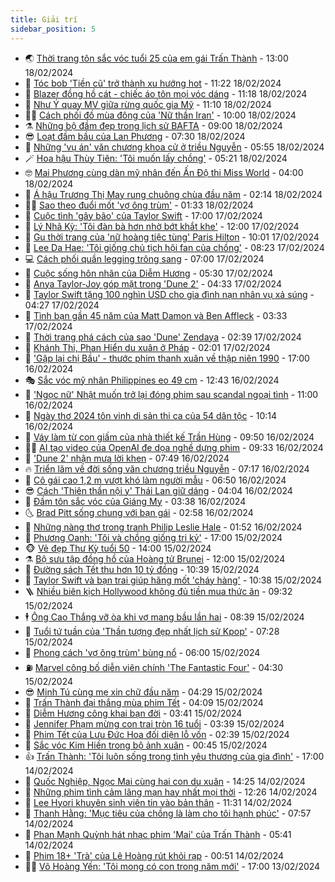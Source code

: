 ```yaml
---
title: Giải trí
sidebar_position: 5
---
```


<!-- vnexpress-giai-tri:START -->
- 🌏 [Thời trang tôn sắc vóc tuổi 25 của em gái Trấn Thành](https://vnexpress.net/thoi-trang-ton-sac-voc-tuoi-25-cua-em-gai-tran-thanh-4712588.html) - 13:00 18/02/2024
- 💫 [Tóc bob &#39;Tiền cũ&#39; trở thành xu hướng hot](https://vnexpress.net/toc-bob-tien-cu-tro-thanh-xu-huong-hot-4712575.html) - 11:22 18/02/2024
- 🌮 [Blazer đồng hồ cát - chiếc áo tôn mọi vóc dáng](https://vnexpress.net/blazer-dong-ho-cat-chiec-ao-ton-moi-voc-dang-4712590.html) - 11:18 18/02/2024
- 🧠 [Như Ý quay MV giữa rừng quốc gia Mỹ](https://vnexpress.net/nhu-y-quay-mv-giua-rung-quoc-gia-my-4712550.html) - 11:10 18/02/2024
- 👨‍🏫 [Cách phối đồ mùa đông của &#39;Nữ thần Iran&#39;](https://vnexpress.net/cach-phoi-do-mua-dong-cua-nu-than-iran-4710300.html) - 10:00 18/02/2024
- ⚗️ [Những bộ đầm đẹp trong lịch sử BAFTA](https://vnexpress.net/nhung-bo-dam-dep-trong-lich-su-bafta-4712570.html) - 09:00 18/02/2024
- 😎 [Loạt đầm bầu của Lan Phương](https://vnexpress.net/loat-dam-bau-cua-lan-phuong-4712526.html) - 07:30 18/02/2024
- 🫣 [Những &#39;vụ án&#39; văn chương khoa cử ở triều Nguyễn](https://vnexpress.net/nhung-vu-an-van-chuong-khoa-cu-o-trieu-nguyen-4712135.html) - 05:55 18/02/2024
- 🪄 [Hoa hậu Thùy Tiên: &#39;Tôi muốn lấy chồng&#39;](https://vnexpress.net/hoa-hau-thuy-tien-toi-muon-lay-chong-4706653.html) - 05:21 18/02/2024
- 🤓 [Mai Phương cùng dàn mỹ nhân đến Ấn Độ thi Miss World](https://vnexpress.net/mai-phuong-cung-dan-my-nhan-den-an-do-thi-miss-world-4712512.html) - 04:00 18/02/2024
- 🫶 [Á hậu Trương Thị May rung chuông chùa đầu năm](https://vnexpress.net/a-hau-truong-thi-may-rung-chuong-chua-dau-nam-4712501.html) - 02:14 18/02/2024
- 🧑‍🏫 [Sao theo đuổi mốt &#39;vợ ông trùm&#39;](https://vnexpress.net/sao-theo-duoi-mot-vo-ong-trum-4712358.html) - 01:33 18/02/2024
- 🦄 [Cuộc tình &#39;gây bão&#39; của Taylor Swift](https://vnexpress.net/cuoc-tinh-gay-bao-cua-taylor-swift-4712445.html) - 17:00 17/02/2024
- 💫 [Lý Nhã Kỳ: &#39;Tôi đàn bà hơn nhờ bớt khắt khe&#39;](https://vnexpress.net/ly-nha-ky-toi-dan-ba-hon-nho-bot-khat-khe-4709087.html) - 12:00 17/02/2024
- 🎊 [Gu thời trang của &#39;nữ hoàng tiệc tùng&#39; Paris Hilton](https://vnexpress.net/gu-thoi-trang-cua-nu-hoang-tiec-tung-paris-hilton-4710588.html) - 10:01 17/02/2024
- 👹 [Lee Da Hae: &#39;Tôi giống chủ tịch hội fan của chồng&#39;](https://vnexpress.net/lee-da-hae-toi-giong-chu-tich-hoi-fan-cua-chong-4710815.html) - 08:23 17/02/2024
- 💻 [Cách phối quần legging trông sang](https://vnexpress.net/cach-phoi-quan-legging-trong-sang-4711319.html) - 07:00 17/02/2024
- 🤡 [Cuộc sống hôn nhân của Diễm Hương](https://vnexpress.net/cuoc-song-hon-nhan-cua-diem-huong-4712292.html) - 05:30 17/02/2024
- 🥰 [Anya Taylor-Joy góp mặt trong &#39;Dune 2&#39;](https://vnexpress.net/anya-taylor-joy-gop-mat-trong-dune-2-4712329.html) - 04:33 17/02/2024
- 🚀 [Taylor Swift tặng 100 nghìn USD cho gia đình nạn nhân vụ xả súng](https://vnexpress.net/taylor-swift-tang-100-nghin-usd-cho-gia-dinh-nan-nhan-vu-xa-sung-4712330.html) - 04:27 17/02/2024
- 📝 [Tình bạn gần 45 năm của Matt Damon và Ben Affleck](https://vnexpress.net/tinh-ban-gan-45-nam-cua-matt-damon-va-ben-affleck-4709505.html) - 03:33 17/02/2024
- 🐲 [Thời trang phá cách của sao &#39;Dune&#39; Zendaya](https://vnexpress.net/thoi-trang-pha-cach-cua-sao-dune-zendaya-4712045.html) - 02:39 17/02/2024
- 🎃 [Khánh Thi, Phan Hiển du xuân ở Pháp](https://vnexpress.net/khanh-thi-phan-hien-du-xuan-o-phap-4712159.html) - 02:01 17/02/2024
- 🤠 [&#39;Gặp lại chị Bầu&#39; - thước phim thanh xuân về thập niên 1990](https://vnexpress.net/giai-tri/phim/thu-vien-phim/gap-lai-chi-bau-681) - 17:00 16/02/2024
- 🎭 [Sắc vóc mỹ nhân Philippines eo 49 cm](https://vnexpress.net/sac-voc-my-nhan-philippines-eo-49-cm-4712195.html) - 12:43 16/02/2024
- 🧰 [&#39;Ngọc nữ&#39; Nhật muốn trở lại đóng phim sau scandal ngoại tình](https://vnexpress.net/ngoc-nu-nhat-muon-tro-lai-dong-phim-sau-scandal-ngoai-tinh-4712189.html) - 11:00 16/02/2024
- 🦍 [Ngày thơ 2024 tôn vinh di sản thi ca của 54 dân tộc](https://vnexpress.net/ngay-tho-2024-ton-vinh-di-san-thi-ca-cua-54-dan-toc-4712153.html) - 10:14 16/02/2024
- 🌝 [Váy làm từ con giấm của nhà thiết kế Trần Hùng](https://vnexpress.net/vay-lam-tu-con-giam-cua-nha-thiet-ke-tran-hung-4712139.html) - 09:50 16/02/2024
- 🧑‍💻 [AI tạo video của OpenAI đe dọa nghề dựng phim](https://vnexpress.net/ai-tao-video-cua-openai-de-doa-nghe-dung-phim-4712077.html) - 09:33 16/02/2024
- 🥸 [&#39;Dune 2&#39; nhận mưa lời khen](https://vnexpress.net/dune-2-nhan-mua-loi-khen-4712046.html) - 07:49 16/02/2024
- 🔥 [Triển lãm về đời sống văn chương triều Nguyễn](https://vnexpress.net/trien-lam-ve-doi-song-van-chuong-trieu-nguyen-4711680.html) - 07:17 16/02/2024
- 🐎 [Cô gái cao 1,2 m vượt khó làm người mẫu](https://vnexpress.net/co-gai-cao-1-2-m-vuot-kho-lam-nguoi-mau-4711834.html) - 06:50 16/02/2024
- 😎 [Cách &#39;Thiên thần nội y&#39; Thái Lan giữ dáng](https://vnexpress.net/cach-thien-than-noi-y-thai-lan-giu-dang-4711230.html) - 04:04 16/02/2024
- 🦄 [Đầm tôn sắc vóc của Giáng My](https://vnexpress.net/dam-ton-sac-voc-cua-giang-my-4711987.html) - 03:38 16/02/2024
- 🌜 [Brad Pitt sống chung với bạn gái](https://vnexpress.net/brad-pitt-song-chung-voi-ban-gai-4711976.html) - 02:58 16/02/2024
- 🚦 [Những nàng thơ trong tranh Philip Leslie Hale](https://vnexpress.net/nhung-nang-tho-trong-tranh-philip-leslie-hale-4711667.html) - 01:52 16/02/2024
- 🧐 [Phương Oanh: &#39;Tôi và chồng giống tri kỷ&#39;](https://vnexpress.net/phuong-oanh-toi-va-chong-giong-tri-ky-4711660.html) - 17:00 15/02/2024
- 🐵 [Vẻ đẹp Thư Kỳ tuổi 50](https://vnexpress.net/ve-dep-thu-ky-tuoi-50-4711284.html) - 14:00 15/02/2024
- ⚗️ [Bộ sưu tập đồng hồ của Hoàng tử Brunei](https://vnexpress.net/bo-suu-tap-dong-ho-cua-hoang-tu-brunei-4710785.html) - 12:00 15/02/2024
- 👺 [Đường sách Tết thu hơn 10 tỷ đồng](https://vnexpress.net/duong-sach-tet-thu-hon-10-ty-dong-4711802.html) - 10:39 15/02/2024
- 🌊 [Taylor Swift và bạn trai giúp hãng mốt &#39;cháy hàng&#39;](https://vnexpress.net/taylor-swift-va-ban-trai-giup-hang-mot-chay-hang-4711810.html) - 10:38 15/02/2024
- 🪜 [Nhiều biên kịch Hollywood không đủ tiền mua thức ăn](https://vnexpress.net/nhieu-bien-kich-hollywood-khong-du-tien-mua-thuc-an-4711649.html) - 09:32 15/02/2024
- 🕴 [Ông Cao Thắng vỡ òa khi vợ mang bầu lần hai](https://vnexpress.net/ong-cao-thang-vo-oa-khi-vo-mang-bau-lan-hai-4711679.html) - 08:39 15/02/2024
- 💃 [Tuổi tứ tuần của &#39;Thần tượng đẹp nhất lịch sử Kpop&#39;](https://vnexpress.net/tuoi-tu-tuan-cua-than-tuong-dep-nhat-lich-su-kpop-4710013.html) - 07:28 15/02/2024
- 🦄 [Phong cách &#39;vợ ông trùm&#39; bùng nổ](https://vnexpress.net/phong-cach-vo-ong-trum-bung-no-4711683.html) - 06:00 15/02/2024
- ⛽️ [Marvel công bố diễn viên chính &#39;The Fantastic Four&#39;](https://vnexpress.net/marvel-cong-bo-dien-vien-chinh-the-fantastic-four-4711566.html) - 04:30 15/02/2024
- 😎 [Minh Tú cùng mẹ xin chữ đầu năm](https://vnexpress.net/minh-tu-cung-me-xin-chu-dau-nam-4711647.html) - 04:29 15/02/2024
- 🌊 [Trấn Thành đại thắng mùa phim Tết](https://vnexpress.net/tran-thanh-dai-thang-mua-phim-tet-4711630.html) - 04:09 15/02/2024
- 🐲 [Diễm Hương công khai bạn đời](https://vnexpress.net/diem-huong-cong-khai-ban-doi-4711615.html) - 03:41 15/02/2024
- 💂 [Jennifer Phạm mừng con trai tròn 16 tuổi](https://vnexpress.net/jennifer-pham-mung-con-trai-tron-16-tuoi-4711599.html) - 03:39 15/02/2024
- 🙉 [Phim Tết của Lưu Đức Hoa đối diện lỗ vốn](https://vnexpress.net/phim-tet-cua-luu-duc-hoa-doi-dien-lo-von-4711616.html) - 02:39 15/02/2024
- 💪 [Sắc vóc Kim Hiền trong bộ ảnh xuân](https://vnexpress.net/sac-voc-kim-hien-trong-bo-anh-xuan-4711258.html) - 00:45 15/02/2024
- 👍 [Trấn Thành: &#39;Tôi luôn sống trong tình yêu thương của gia đình&#39;](https://vnexpress.net/tran-thanh-toi-luon-song-trong-tinh-yeu-thuong-cua-gia-dinh-4711342.html) - 17:00 14/02/2024
- 💪 [Quốc Nghiệp, Ngọc Mai cùng hai con du xuân](https://vnexpress.net/quoc-nghiep-ngoc-mai-cung-hai-con-du-xuan-4711246.html) - 14:25 14/02/2024
- 💄 [Những phim tình cảm lãng mạn hay nhất mọi thời](https://vnexpress.net/nhung-phim-tinh-cam-lang-man-hay-nhat-moi-thoi-4711426.html) - 12:26 14/02/2024
- 🦩 [Lee Hyori khuyên sinh viên tin vào bản thân](https://vnexpress.net/lee-hyori-khuyen-sinh-vien-tin-vao-ban-than-4711471.html) - 11:31 14/02/2024
- 🥸 [Thanh Hằng: &#39;Mục tiêu của chồng là làm cho tôi hạnh phúc&#39;](https://vnexpress.net/thanh-hang-muc-tieu-cua-chong-la-lam-cho-toi-hanh-phuc-4711340.html) - 07:57 14/02/2024
- 🧰 [Phan Mạnh Quỳnh hát nhạc phim &#39;Mai&#39; của Trấn Thành](https://vnexpress.net/phan-manh-quynh-hat-nhac-phim-mai-cua-tran-thanh-4711399.html) - 05:41 14/02/2024
- 💼 [Phim 18+ &#39;Trà&#39; của Lê Hoàng rút khỏi rạp](https://vnexpress.net/phim-18-tra-cua-le-hoang-rut-khoi-rap-4711351.html) - 00:51 14/02/2024
- 🧑‍💻 [Võ Hoàng Yến: &#39;Tôi mong có con trong năm mới&#39;](https://vnexpress.net/vo-hoang-yen-toi-mong-co-con-trong-nam-moi-4711171.html) - 17:00 13/02/2024<!-- vnexpress-giai-tri:END -->

